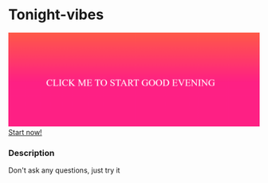 # Tonight-vibes

<img src='./assets/app-demo.png' alt='app-pic'>
<a href="https://daevv.github.io/QuizApp/" target="_blank">Start now!</a>

### Description
<p>Don't ask any questions, just try it</p>
